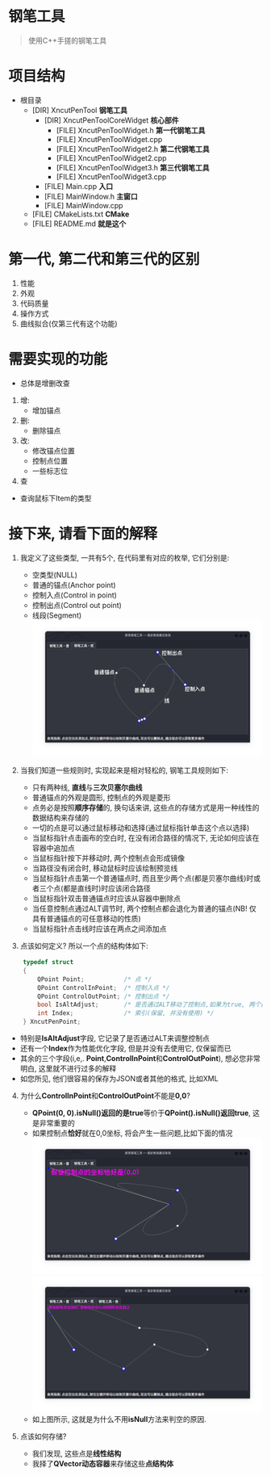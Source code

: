 <!--
 * @Author: xixi_
 * @Date: 2025-09-18 20:18:07
 * @LastEditors: xixi_
 * @LastEditTime: 2025-10-31 22:01:22
 * @FilePath: /XncutUI/Test/XncutPenTool/README.md
 * Copyright (c) 2020-2025 by xixi_ , All Rights Reserved.
-->

# 钢笔工具
> 使用C++手搓的钢笔工具

# 项目结构
- 根目录
  - [DIR] XncutPenTool **钢笔工具**
    - [DIR] XncutPenToolCoreWidget **核心部件**
      - [FILE] XncutPenToolWidget.h **第一代钢笔工具**
      - [FILE] XncutPenToolWidget.cpp
      - [FILE] XncutPenToolWidget2.h **第二代钢笔工具**
      - [FILE] XncutPenToolWidget2.cpp
      - [FILE] XncutPenToolWidget3.h **第三代钢笔工具**
      - [FILE] XncutPenToolWidget3.cpp
    - [FILE] Main.cpp **入口**
    - [FILE] MainWindow.h **主窗口**
    - [FILE] MainWindow.cpp
  - [FILE] CMakeLists.txt **CMake**
  - [FILE] README.md **就是这个**

# 第一代, 第二代和第三代的区别
1. 性能
2. 外观
3. 代码质量
4. 操作方式
5. 曲线拟合(仅第三代有这个功能)

# 需要实现的功能
- 总体是增删改查
1. 增: 
   - 增加锚点
2. 删: 
   - 删除锚点
3. 改: 
   - 修改锚点位置
   - 控制点位置
   - 一些标志位
4. 查
  - 查询鼠标下Item的类型

# 接下来, 请看下面的解释
1. 我定义了这些类型, 一共有5个, 在代码里有对应的枚举, 它们分别是: 
   -  空类型(NULL)
   -  普通的锚点(Anchor point)
   -  控制入点(Control in point)
   -  控制出点(Control out point)
   -  线段(Segment)
   ![类型解释图](./Doc/Images/1.png)

2. 当我们知道一些规则时, 实现起来是相对轻松的, 钢笔工具规则如下: 
   - 只有两种线, **直线**与**三次贝塞尔曲线**
   - 普通锚点的外观是圆形, 控制点的外观是菱形
   - 点务必是按照**顺序存储**的, 换句话来讲, 这些点的存储方式是用一种线性的数据结构来存储的
   - 一切的点是可以通过鼠标移动和选择(通过鼠标指针单击这个点以选择)
   - 当鼠标指针点击画布的空白时, 在没有闭合路径的情况下, 无论如何应该在容器中追加点
   - 当鼠标指针按下并移动时, 两个控制点会形成镜像
   - 当路径没有闭合时, 移动鼠标时应该绘制预览线
   - 当鼠标指针点击第一个普通锚点时, 而且至少两个点(都是贝塞尔曲线)时或者三个点(都是直线时)时应该闭合路径
   - 当鼠标指针双击普通锚点时应该从容器中删除点
   - 当任意控制点通过ALT调节时, 两个控制点都会退化为普通的锚点(NB! 仅具有普通锚点的可任意移动的性质)
   - 当鼠标指针点击线时应该在两点之间添加点

3. 点该如何定义? 所以一个点的结构体如下:
```cpp
    typedef struct
    {
        QPoint Point;           /* 点 */
        QPoint ControlInPoint;  /* 控制入点 */
        QPoint ControlOutPoint; /* 控制出点 */
        bool IsAltAdjust;       /* 是否通过ALT移动了控制点,如果为true, 两个控制点都退化为普通的锚点 */
        int Index;              /* 索引(保留, 并没有使用) */
    } XncutPenPoint;
```
   - 特别是**IsAltAdjust**字段, 它记录了是否通过ALT来调整控制点
   - 还有一个**Index**作为性能优化字段, 但是并没有去使用它, 仅保留而已
   - 其余的三个字段(i,e,. **Point**,**ControlInPoint**和**ControlOutPoint**), 想必您非常明白, 这里就不进行过多的解释
   - 如您所见, 他们很容易的保存为JSON或者其他的格式, 比如XML

4. 为什么**ControlInPoint**和**ControlOutPoint**不能是**0,0**? 
   - **QPoint(0, 0).isNull()返回的是true**等价于**QPoint().isNull()返回true**, 这是非常重要的
   - 如果控制点**恰好**就在0,0坐标, 将会产生一些问题,比如下面的情况
   ![控制点在坐标零零](./Doc/Images/2.png)
   ![零零点在线上](./Doc/Images/3.png)
   - 如上图所示, 这就是为什么不用**isNull**方法来判空的原因.

5. 点该如何存储? 
   - 我们发现, 这些点是**线性结构**
   - 我择了**QVector动态容器**来存储这些**点结构体**
